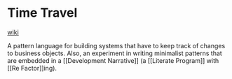  # Time Travel
 
 [wiki](https://wiki.ralfbarkow.ch/view/time-travel)
 
 A pattern language for building systems that have to keep track of changes to business objects. Also, an experiment in writing minimalist patterns that are embedded in a [[Development Narrative]] (a [[Literate Program]] with [[Re Factor]]ing).